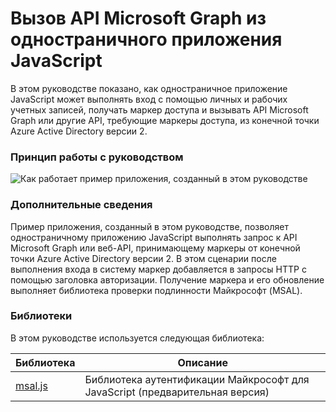 
# <a name="call-the-microsoft-graph-api-from-a-javascript-single-page-application-spa"></a>Вызов API Microsoft Graph из одностраничного приложения JavaScript

В этом руководстве показано, как одностраничное приложение JavaScript может выполнять вход с помощью личных и рабочих учетных записей, получать маркер доступа и вызывать API Microsoft Graph или другие API, требующие маркеры доступа, из конечной точки Azure Active Directory версии 2.

### <a name="how-this-guide-works"></a>Принцип работы с руководством

![Как работает пример приложения, созданный в этом руководстве](media/active-directory-singlepageapp-javascriptspa-introduction/javascriptspa-intro.png)

<!--start-collapse-->
### <a name="more-information"></a>Дополнительные сведения

Пример приложения, созданный в этом руководстве, позволяет одностраничному приложению JavaScript выполнять запрос к API Microsoft Graph или веб-API, принимающему маркеры от конечной точки Azure Active Directory версии 2. В этом сценарии после выполнения входа в систему маркер добавляется в запросы HTTP с помощью заголовка авторизации. Получение маркера и его обновление выполняет библиотека проверки подлинности Майкрософт (MSAL).
<!--end-collapse-->

<!--start-collapse-->
### <a name="libraries"></a>Библиотеки

В этом руководстве используется следующая библиотека:

|Библиотека|Описание|
|---|---|
|[msal.js](https://github.com/AzureAD/microsoft-authentication-library-for-js)|Библиотека аутентификации Майкрософт для JavaScript (предварительная версия)|
<!--end-collapse-->
